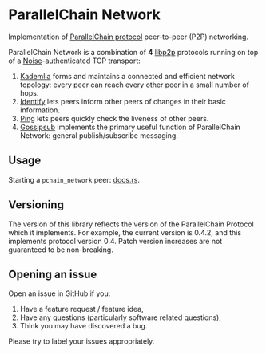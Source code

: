 # ParallelChain Network

Implementation of [ParallelChain protocol](https://github.com/parallelchain-io/parallelchain-protocol) peer-to-peer (P2P) networking.

ParallelChain Network is a combination of **4** [libp2p](https://crates.io/crates/libp2p) protocols running on top of a [Noise](https://docs.libp2p.io/concepts/secure-comm/noise/)-authenticated TCP transport:
1. [Kademlia](https://github.com/libp2p/specs/tree/master/kad-dht) forms and maintains a connected and efficient network topology: every peer can reach every other peer in a small number of hops.
2. [Identify](https://github.com/libp2p/specs/tree/master/identify) lets peers inform other peers of changes in their basic information.
3. [Ping](https://github.com/libp2p/specs/blob/master/ping/ping.md) lets peers quickly check the liveness of other peers.
4. [Gossipsub](https://github.com/libp2p/specs/tree/master/pubsub/gossipsub) implements the primary useful function of ParallelChain Network: general publish/subscribe messaging.

## Usage

Starting a `pchain_network` peer: [docs.rs](https://docs.rs/pchain_network/0.4.2/pchain_network/#starting-a-peer).

## Versioning

The version of this library reflects the version of the ParallelChain Protocol which it implements. For example, the current version is 0.4.2, and this implements protocol version 0.4. Patch version increases are not guaranteed to be non-breaking.

## Opening an issue

Open an issue in GitHub if you:
1. Have a feature request / feature idea,
2. Have any questions (particularly software related questions),
3. Think you may have discovered a bug.

Please try to label your issues appropriately.